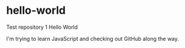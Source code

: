 # hello-world
Test repository 1
Hello World

I'm trying to learn JavaScript and checking out GitHub along the way.
